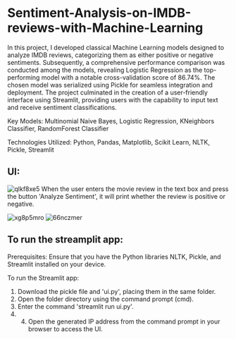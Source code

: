 # Sentiment-Analysis-on-IMDB-reviews-with-Machine-Learning
In this project, I developed classical Machine Learning models designed to analyze IMDB reviews, categorizing them as either positive or negative sentiments. Subsequently, a comprehensive performance comparison was conducted among the models, revealing Logistic Regression as the top-performing model with a notable cross-validation score of 86.74%. The chosen model was serialized using Pickle for seamless integration and deployment. The project culminated in the creation of a user-friendly interface using Streamlit, providing users with the capability to input text and receive sentiment classifications.

Key Models: Multinomial Naive Bayes, Logistic Regression, KNeighbors Classifier, RandomForest Classifier

Technologies Utilized: Python, Pandas, Matplotlib, Scikit Learn, NLTK, Pickle, Streamlit

## UI:
![qlkf8xe5](https://github.com/gurung-ajay/Sentiment-Analysis-on-IMDB-reviews-with-Machine-Learning/assets/135496373/071c9470-37f2-4831-b1f9-3ed4283d3892)
When the user enters the movie review in the text box and press the button 'Analyze Sentiment', it will print whether the review is positive or negative.


![xg8p5mro](https://github.com/gurung-ajay/Sentiment-Analysis-on-IMDB-reviews-with-Machine-Learning/assets/135496373/ecef0e8c-7d66-44be-91c0-2baf8e377acd)
![66nczmer](https://github.com/gurung-ajay/Sentiment-Analysis-on-IMDB-reviews-with-Machine-Learning/assets/135496373/d5bfe85f-299d-4ac0-aefc-79c1e5dbdbac)


## To run the streamplit app:
Prerequisites: Ensure that you have the Python libraries NLTK, Pickle, and Streamlit installed on your device.

To run the Streamlit app:

1. Download the pickle file and 'ui.py', placing them in the same folder.
2. Open the folder directory using the command prompt (cmd).
3. Enter the command 'streamlit run ui.py'.
4. 4. Open the generated IP address from the command prompt in your browser to access the UI.


